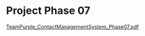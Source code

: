 # Project Phase 07
[TeamPurple_ContactManagementSystem_Phase07.pdf](https://github.com/user-attachments/files/18100324/TeamPurple_ContactManagementSystem_Phase07.pdf)
